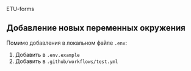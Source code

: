 ETU-forms

## Добавление новых переменных окружения

Помимо добавления в локальном файле `.env`:

1. Добавить в `.env.example`
2. Добавить в `.github/workflows/test.yml`